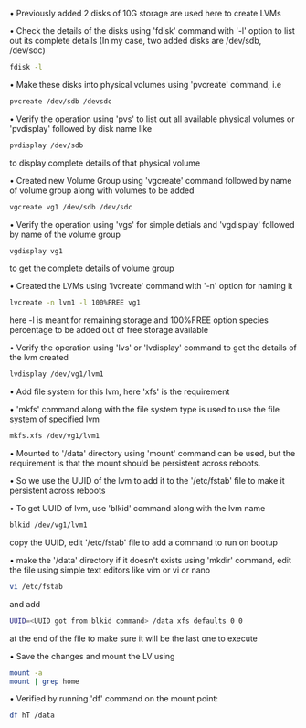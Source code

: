 • Previously added 2 disks of 10G storage are used here to create LVMs

• Check the details of the disks using 'fdisk' command with '-l' option to list out its complete details (In my case, two added disks are /dev/sdb, /dev/sdc)
```bash
fdisk -l
```

• Make these disks into physical volumes using 'pvcreate' command, i.e 
```bash
pvcreate /dev/sdb /devsdc
```

• Verify the operation using 'pvs' to list out all available physical volumes or 'pvdisplay' followed by disk name like 
```bash
pvdisplay /dev/sdb
```
to display complete details of that physical volume

• Created new Volume Group using 'vgcreate' command followed by name of volume group along with volumes to be added
```bash
vgcreate vg1 /dev/sdb /dev/sdc
```

• Verify the operation using 'vgs' for simple detials and 'vgdisplay' followed by name of the volume group
```bash
vgdisplay vg1
```
to get the complete details of volume group

• Created the LVMs using 'lvcreate' command with '-n' option for naming it
```bash
lvcreate -n lvm1 -l 100%FREE vg1
```
here -l is meant for remaining storage and 100%FREE option species percentage to be added out of free storage available

• Verify the operation using 'lvs' or 'lvdisplay' command to get the details of the lvm created
```bash
lvdisplay /dev/vg1/lvm1
```

• Add file system for this lvm, here 'xfs' is the requirement

• 'mkfs' command along with the file system type is used to use the file system of specified lvm
```bash
mkfs.xfs /dev/vg1/lvm1
```

• Mounted to '/data' directory using 'mount' command can be used, but the requirement is that the mount should be persistent across reboots.

• So we use the UUID of the lvm to add it to the '/etc/fstab' file to make it persistent across reboots

• To get UUID of lvm, use 'blkid' command along with the lvm name
```bash
blkid /dev/vg1/lvm1
```
copy the UUID, edit '/etc/fstab' file to add a command to run on bootup

• make the '/data' directory if it doesn't exists using 'mkdir' command, edit the file using simple text editors like vim or vi or nano
```bash
vi /etc/fstab
```
and add 
```bash
UUID=<UUID got from blkid command> /data xfs defaults 0 0
```
at the end of the file to make sure it will be the last one to execute

• Save the changes and mount the LV using
```bash
mount -a
mount | grep home
```

• Verified by running 'df' command on the mount point:
```bash
df hT /data
```
